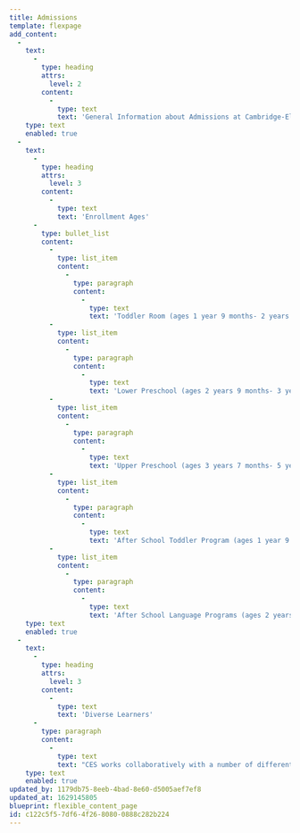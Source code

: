 ```yaml
---
title: Admissions
template: flexpage
add_content:
  -
    text:
      -
        type: heading
        attrs:
          level: 2
        content:
          -
            type: text
            text: 'General Information about Admissions at Cambridge-Ellis'
    type: text
    enabled: true
  -
    text:
      -
        type: heading
        attrs:
          level: 3
        content:
          -
            type: text
            text: 'Enrollment Ages'
      -
        type: bullet_list
        content:
          -
            type: list_item
            content:
              -
                type: paragraph
                content:
                  -
                    type: text
                    text: 'Toddler Room (ages 1 year 9 months- 2 years 8 months by September)'
          -
            type: list_item
            content:
              -
                type: paragraph
                content:
                  -
                    type: text
                    text: 'Lower Preschool (ages 2 years 9 months- 3 years 6 months by September)'
          -
            type: list_item
            content:
              -
                type: paragraph
                content:
                  -
                    type: text
                    text: 'Upper Preschool (ages 3 years 7 months- 5 years 3 months by September)'
          -
            type: list_item
            content:
              -
                type: paragraph
                content:
                  -
                    type: text
                    text: 'After School Toddler Program (ages 1 year 9 months- 2 years 8 months by September)'
          -
            type: list_item
            content:
              -
                type: paragraph
                content:
                  -
                    type: text
                    text: 'After School Language Programs (ages 2 years 9 months- 6 years by September)'
    type: text
    enabled: true
  -
    text:
      -
        type: heading
        attrs:
          level: 3
        content:
          -
            type: text
            text: 'Diverse Learners'
      -
        type: paragraph
        content:
          -
            type: text
            text: "CES works collaboratively with a number of different agencies, public and private, as well as renowned experts in areas of child development, including a child development specialist, speech and language pathologist, and child psychologist. Our teaching faculty receives ongoing training and consultation by experts in the field. We welcome specialists and therapists into our classrooms to provide special support services to children during school hours.\_"
    type: text
    enabled: true
updated_by: 1179db75-8eeb-4bad-8e60-d5005aef7ef8
updated_at: 1629145805
blueprint: flexible_content_page
id: c122c5f5-7df6-4f26-8080-0888c282b224
---
```

